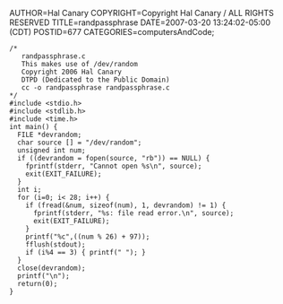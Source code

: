 AUTHOR=Hal Canary
COPYRIGHT=Copyright Hal Canary / ALL RIGHTS RESERVED
TITLE=randpassphrase
DATE=2007-03-20 13:24:02-05:00 (CDT)
POSTID=677
CATEGORIES=computersAndCode;

    /*
       randpassphrase.c
       This makes use of /dev/random
       Copyright 2006 Hal Canary
       DTPD (Dedicated to the Public Domain)
       cc -o randpassphrase randpassphrase.c
    */
    #include <stdio.h>
    #include <stdlib.h>
    #include <time.h>
    int main() {
      FILE *devrandom;
      char source [] = "/dev/random";
      unsigned int num;
      if ((devrandom = fopen(source, "rb")) == NULL) {
        fprintf(stderr, "Cannot open %s\n", source);
        exit(EXIT_FAILURE);
      }
      int i;
      for (i=0; i< 28; i++) {
        if (fread(&num, sizeof(num), 1, devrandom) != 1) {
          fprintf(stderr, "%s: file read error.\n", source);
          exit(EXIT_FAILURE);
        }
        printf("%c",((num % 26) + 97));
        fflush(stdout);
        if (i%4 == 3) { printf(" "); }
      }
      close(devrandom);
      printf("\n");
      return(0);
    }
